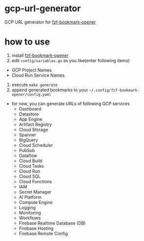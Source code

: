# gcp-url-generator
GCP URL generator for [fzf-bookmark-opener](https://github.com/kyu08/fzf-bookmark-opener)

# how to use
1. install [fzf-bookmark-opener](https://github.com/kyu08/fzf-bookmark-opener)
1. edit `config/variables.go` as you like(enter following items)
  - GCP Project Names
  - Cloud Run Service Names
1. execute `make generate`
1. append generated bookmarks to your `~/.config/fzf-bookmark-opener/config.yaml`

- for now, you can generate URLs of following GCP services
  - Dashboard
  - Datastore
  - App Engine
  - Artifact Registry
  - Cloud Storage
  - Spanner
  - BigQuery
  - Cloud Scheduler
  - PubSub
  - Dataflow
  - Cloud Build
  - Cloud Tasks
  - Cloud Run
  - Cloud SQL
  - Cloud Functions
  - IAM
  - Secret Manager
  - AI Platform
  - Compute Engine
  - Logging
  - Monitoring
  - Workflows
  - Firebase Realtime Database (DB)
  - Firebase Hosting
  - Firebase Remote Config


